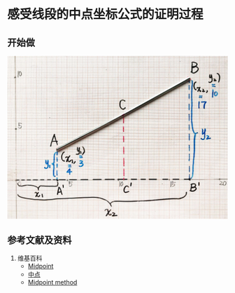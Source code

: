 # 感受线段的中点坐标公式的证明过程

## 开始做

![](/images/欧几里得几何/距离公式/感受线段的中点坐标公式的证明过程/1a1.jpg)

## 参考文献及资料

1. 维基百科
	- [Midpoint](https://en.wikipedia.org/wiki/Midpoint) 
	- [中点](https://zh.wikipedia.org/wiki/%E4%B8%AD%E9%BB%9E) 
	- [Midpoint method](https://en.wikipedia.org/wiki/Midpoint_method) 

